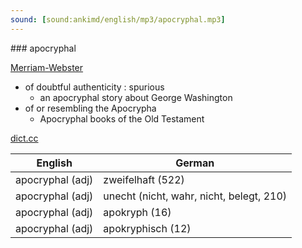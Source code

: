 ```yaml
---
sound: [sound:ankimd/english/mp3/apocryphal.mp3]
---
```


\### apocryphal

[Merriam-Webster](https://www.merriam-webster.com/dictionary/apocryphal)

- of doubtful authenticity : spurious
    - an apocryphal story about George Washington
- of or resembling the Apocrypha
    - Apocryphal books of the Old Testament

[dict.cc](https://www.dict.cc/apocryphal)

| English        | German       |
| -------------- | ------------ |
| apocryphal (adj) | zweifelhaft (522) |
| apocryphal (adj) | unecht (nicht, wahr, nicht, belegt, 210) |
| apocryphal (adj) | apokryph (16) |
| apocryphal (adj) | apokryphisch (12) |
